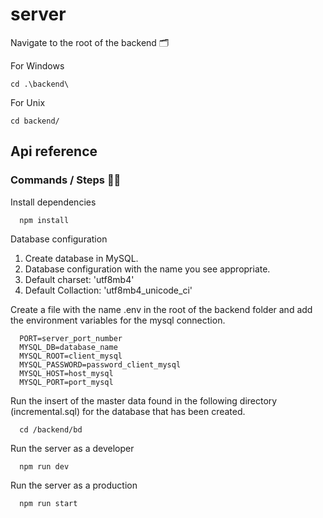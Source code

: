 # server 

Navigate to the root of the backend 🗂️

For Windows
```
cd .\backend\
```

For Unix
```
cd backend/
```

## Api reference

### Commands / Steps 👣👣

Install dependencies
```
  npm install
```

Database configuration
1. Create database in MySQL.
2. Database configuration with the name you see appropriate.
3. Default charset: 'utf8mb4' 
4. Default Collaction: 'utf8mb4_unicode_ci'


Create a file with the name .env in the root of the backend folder and add the environment variables for the mysql connection.
```
  PORT=server_port_number
  MYSQL_DB=database_name
  MYSQL_ROOT=client_mysql
  MYSQL_PASSWORD=password_client_mysql
  MYSQL_HOST=host_mysql
  MYSQL_PORT=port_mysql
```

Run the insert of the master data found in the following directory (incremental.sql) for the database that has been created.
```
  cd /backend/bd
```


Run the server as a developer
```
  npm run dev
```

Run the server as a production
```
  npm run start
```



